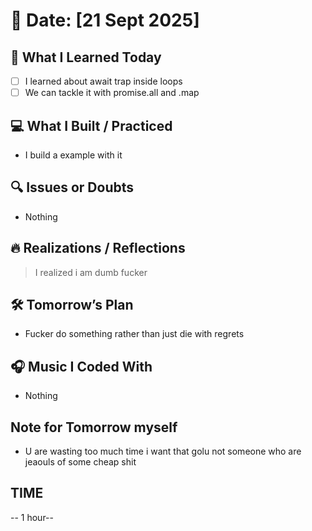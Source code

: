 # 📅 Date: [21 Sept 2025]

## 🧠 What I Learned Today

- [ ] I learned about await trap inside loops
- [ ] We can tackle it with promise.all and .map

## 💻 What I Built / Practiced

- I build a example with it

## 🔍 Issues or Doubts

- Nothing

## 🔥 Realizations / Reflections

> I realized i am dumb fucker

## 🛠 Tomorrow’s Plan

- Fucker do something rather than just die with regrets

## 🎧 Music I Coded With

- Nothing

## Note for Tomorrow myself

- U are wasting too much time i want that golu not someone who are jeaouls of some cheap shit

## TIME

-- 1 hour--
